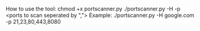 How to use the tool:
chmod +x portscanner.py
./portscanner.py -H <host ip or name> -p <ports to scan seperated by ",">
  Example:
./portscanner.py -H google.com -p 21,23,80,443,8080
